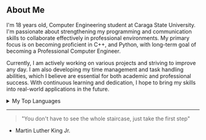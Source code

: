 ## About Me
<!-- Comment -->

I'm 18 years old, Computer Engineering student at Caraga State University. I'm passionate about strengthening my programming and communication skills to collaborate effectively in professional environments. My primary focus is on becoming proficient in C++, and Python, with long-term goal of becoming a Professional Computer Engineer.

Currently, I am actively working on various projects and striving to improve any day. I am also developing my time management and task handling abilities, which I believe are essential for both academic and professional success. With continuous learning and dedication, I hope to bring my skills into real-world applications in the future. 
<details>
<summary>My Top Languages</summary>

| Rank | My Languages |
|-----:|---------------|
|     1| C++            |
|     2| Python            |
|     3| Java              |

</details>


---
> "You don't have to see the whole staircase, just take the first step"
- Martin Luther King Jr.


